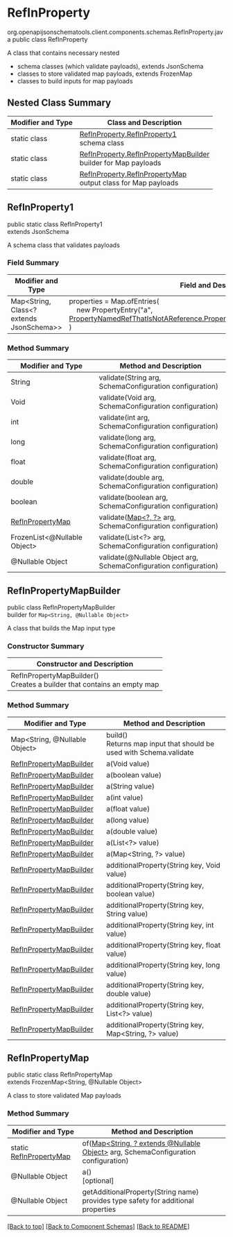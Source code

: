 # RefInProperty
org.openapijsonschematools.client.components.schemas.RefInProperty.java
public class RefInProperty

A class that contains necessary nested
- schema classes (which validate payloads), extends JsonSchema
- classes to store validated map payloads, extends FrozenMap
- classes to build inputs for map payloads

## Nested Class Summary
| Modifier and Type | Class and Description |
| ----------------- | ---------------------- |
| static class | [RefInProperty.RefInProperty1](#refinproperty1)<br> schema class |
| static class | [RefInProperty.RefInPropertyMapBuilder](#refinpropertymapbuilder)<br> builder for Map payloads |
| static class | [RefInProperty.RefInPropertyMap](#refinpropertymap)<br> output class for Map payloads |

## RefInProperty1
public static class RefInProperty1<br>
extends JsonSchema

A schema class that validates payloads

### Field Summary
| Modifier and Type | Field and Description |
| ----------------- | ---------------------- |
| Map<String, Class<? extends JsonSchema>> | properties = Map.ofEntries(<br>&nbsp;&nbsp;&nbsp;&nbsp;new PropertyEntry("a", [PropertyNamedRefThatIsNotAReference.PropertyNamedRefThatIsNotAReference1.class](../../components/schemas/PropertyNamedRefThatIsNotAReference.md#propertynamedrefthatisnotareference1))<br>)<br> |

### Method Summary
| Modifier and Type | Method and Description |
| ----------------- | ---------------------- |
| String | validate(String arg, SchemaConfiguration configuration) |
| Void | validate(Void arg, SchemaConfiguration configuration) |
| int | validate(int arg, SchemaConfiguration configuration) |
| long | validate(long arg, SchemaConfiguration configuration) |
| float | validate(float arg, SchemaConfiguration configuration) |
| double | validate(double arg, SchemaConfiguration configuration) |
| boolean | validate(boolean arg, SchemaConfiguration configuration) |
| [RefInPropertyMap](#refinpropertymap) | validate([Map&lt;?, ?&gt;](#refinpropertymapbuilder) arg, SchemaConfiguration configuration) |
| FrozenList<@Nullable Object> | validate(List<?> arg, SchemaConfiguration configuration) |
| @Nullable Object | validate(@Nullable Object arg, SchemaConfiguration configuration) |
## RefInPropertyMapBuilder
public class RefInPropertyMapBuilder<br>
builder for `Map<String, @Nullable Object>`

A class that builds the Map input type

### Constructor Summary
| Constructor and Description |
| --------------------------- |
| RefInPropertyMapBuilder()<br>Creates a builder that contains an empty map |

### Method Summary
| Modifier and Type | Method and Description |
| ----------------- | ---------------------- |
| Map<String, @Nullable Object> | build()<br>Returns map input that should be used with Schema.validate |
| [RefInPropertyMapBuilder](#refinpropertymapbuilder) | a(Void value) |
| [RefInPropertyMapBuilder](#refinpropertymapbuilder) | a(boolean value) |
| [RefInPropertyMapBuilder](#refinpropertymapbuilder) | a(String value) |
| [RefInPropertyMapBuilder](#refinpropertymapbuilder) | a(int value) |
| [RefInPropertyMapBuilder](#refinpropertymapbuilder) | a(float value) |
| [RefInPropertyMapBuilder](#refinpropertymapbuilder) | a(long value) |
| [RefInPropertyMapBuilder](#refinpropertymapbuilder) | a(double value) |
| [RefInPropertyMapBuilder](#refinpropertymapbuilder) | a(List<?> value) |
| [RefInPropertyMapBuilder](#refinpropertymapbuilder) | a(Map<String, ?> value) |
| [RefInPropertyMapBuilder](#refinpropertymapbuilder) | additionalProperty(String key, Void value) |
| [RefInPropertyMapBuilder](#refinpropertymapbuilder) | additionalProperty(String key, boolean value) |
| [RefInPropertyMapBuilder](#refinpropertymapbuilder) | additionalProperty(String key, String value) |
| [RefInPropertyMapBuilder](#refinpropertymapbuilder) | additionalProperty(String key, int value) |
| [RefInPropertyMapBuilder](#refinpropertymapbuilder) | additionalProperty(String key, float value) |
| [RefInPropertyMapBuilder](#refinpropertymapbuilder) | additionalProperty(String key, long value) |
| [RefInPropertyMapBuilder](#refinpropertymapbuilder) | additionalProperty(String key, double value) |
| [RefInPropertyMapBuilder](#refinpropertymapbuilder) | additionalProperty(String key, List<?> value) |
| [RefInPropertyMapBuilder](#refinpropertymapbuilder) | additionalProperty(String key, Map<String, ?> value) |

## RefInPropertyMap
public static class RefInPropertyMap<br>
extends FrozenMap<String, @Nullable Object>

A class to store validated Map payloads

### Method Summary
| Modifier and Type | Method and Description |
| ----------------- | ---------------------- |
| static [RefInPropertyMap](#refinpropertymap) | of([Map<String, ? extends @Nullable Object>](#refinpropertymapbuilder) arg, SchemaConfiguration configuration) |
| @Nullable Object | a()<br>[optional] |
| @Nullable Object | getAdditionalProperty(String name)<br>provides type safety for additional properties |

[[Back to top]](#top) [[Back to Component Schemas]](../../../README.md#Component-Schemas) [[Back to README]](../../../README.md)
